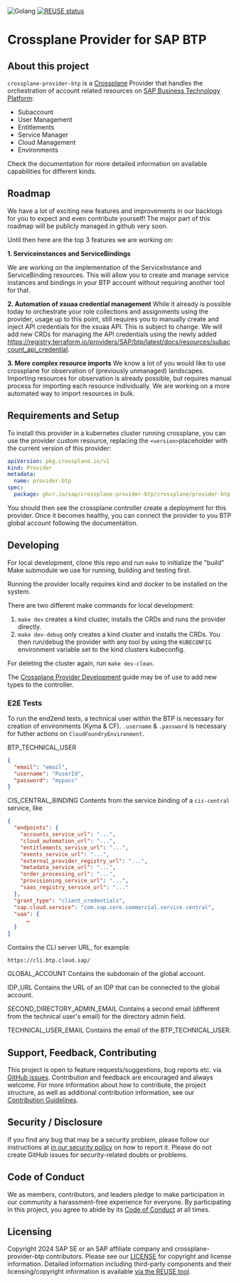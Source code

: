 ![Golang](https://img.shields.io/badge/Go-1.23-informational)
[![REUSE status](https://api.reuse.software/badge/github.com/SAP/crossplane-provider-btp)](https://api.reuse.software/info/github.com/SAP/crossplane-provider-btp)

# Crossplane Provider for SAP BTP

## About this project

`crossplane-provider-btp` is a [Crossplane](https://crossplane.io/) Provider that handles the orchestration of account related resources on [SAP Business Technology Platform](https://www.sap.com/products/technology-platform.html):

- Subaccount
- User Management
- Entitlements
- Service Manager
- Cloud Management
- Environments

Check the documentation for more detailed information on available capabilities for different kinds.

## Roadmap
We have a lot of exciting new features and improvements in our backlogs for you to expect and even contribute yourself! The major part of this roadmap will be publicly managed in github very soon.

Until then here are the top 3 features we are working on:

**1. Serviceinstances and ServiceBindings**

We are working on the implementation of the ServiceInstance and ServiceBinding resources. This will allow you to create and manage service instances and bindings in your BTP account without requiring another tool for that.

**2. Automation of xsuaa credential management**
While it already is possible today to orchestrate your role collections and assignments using the provider, usage up to this point, still requires you to manually create and inject API credentials for the xsuaa API. This is subject to change. We will add new CRDs for managing the API credentials using the newly added https://registry.terraform.io/providers/SAP/btp/latest/docs/resources/subaccount_api_credential.

**3. More complex resource imports**
We know a lot of you would like to use crossplane for observation of (previously unmanaged) landscapes. Importing resources for observation is already possible, but requires manual process for importing each resource individually. We are working on a more automated way to import resources in bulk.

## Requirements and Setup

To install this provider in a kubernetes cluster running crossplane, you can use the provider custom resource, replacing the `<version>`placeholder with the current version of this provider:

```yaml
apiVersion: pkg.crossplane.io/v1
kind: Provider
metadata:
  name: provider-btp
spec:
  package: ghcr.io/sap/crossplane-provider-btp/crossplane/provider-btp:<VERSION>
```

You should then see the crossplane controller create a deployment for this provider. Once it becomes healthy, you can connect the provider to you BTP global account following the documentation.

## Developing

For local development, clone this repo and run `make` to initialize the "build" Make submodule we use for running, building and testing first.

Running the provider locally requires kind and docker to be installed on the system.

There are two different make commands for local development:
1. `make dev` creates a kind cluster, installs the CRDs and runs the provider directly.
1. `make dev-debug` only creates a kind cluster and installs the CRDs. You then run/debug the provider with any tool by using the `KUBECONFIG` environment variable set to the kind clusters kubeconfig.

For deleting the cluster again, run `make dev-clean`.

The [Crossplane Provider Development][provider-dev] guide may be of use to add new types to the controller.

[provider-dev]: https://github.com/crossplane/crossplane/blob/master/docs/contributing/provider_development_guide.md


### E2E Tests

To run the end2end tests, a technical user within the BTP is necessary for creation of environments (Kyma & CF). `.username` & `.password` is necessary for futher actions on `CloudFoundryEnvironment`.

BTP_TECHNICAL_USER
```json
{
  "email": "email",
  "username": "PuserId",
  "password": "mypass"
}
```

CIS_CENTRAL_BINDING
Contents from the service binding of a `cis-central` service, like
```json
{
  "endpoints": {
    "accounts_service_url": "...",
    "cloud_automation_url": "...",
    "entitlements_service_url": "...",
    "events_service_url": "...",
    "external_provider_registry_url": "...",
    "metadata_service_url": "...",
    "order_processing_url": "...",
    "provisioning_service_url": "...",
    "saas_registry_service_url": "..."
  },
  "grant_type": "client_credentials",
  "sap.cloud.service": "com.sap.core.commercial.service.central",
  "uaa": {
      …
  }
}
```
Contains the CLI server URL, for example:
```
https://cli.btp.cloud.sap/
```

GLOBAL_ACCOUNT
Contains the subdomain of the global account.

IDP_URL
Contains the URL of an IDP that can be connected to the global account.

SECOND_DIRECTORY_ADMIN_EMAIL
Contains a second email (different from the technical user's email) for the directory admin field.

TECHNICAL_USER_EMAIL
Contains the email of the BTP_TECHNICAL_USER.

## Support, Feedback, Contributing

This project is open to feature requests/suggestions, bug reports etc. via [GitHub issues](https://github.com/SAP/crossplane-provider-btp/issues). Contribution and feedback are encouraged and always welcome. For more information about how to contribute, the project structure, as well as additional contribution information, see our [Contribution Guidelines](CONTRIBUTING.md).

## Security / Disclosure
If you find any bug that may be a security problem, please follow our instructions at [in our security policy](https://github.com/SAP/crossplane-provider-btp/security/policy) on how to report it. Please do not create GitHub issues for security-related doubts or problems.

## Code of Conduct

We as members, contributors, and leaders pledge to make participation in our community a harassment-free experience for everyone. By participating in this project, you agree to abide by its [Code of Conduct](https://github.com/SAP/.github/blob/main/CODE_OF_CONDUCT.md) at all times.

## Licensing

Copyright 2024 SAP SE or an SAP affiliate company and crossplane-provider-btp contributors. Please see our [LICENSE](LICENSE) for copyright and license information. Detailed information including third-party components and their licensing/copyright information is available [via the REUSE tool](https://api.reuse.software/info/github.com/SAP/crossplane-provider-btp).
